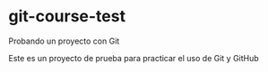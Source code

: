 # git-course-test
Probando un proyecto con Git

Este es un proyecto de prueba para practicar el uso de Git y GitHub
